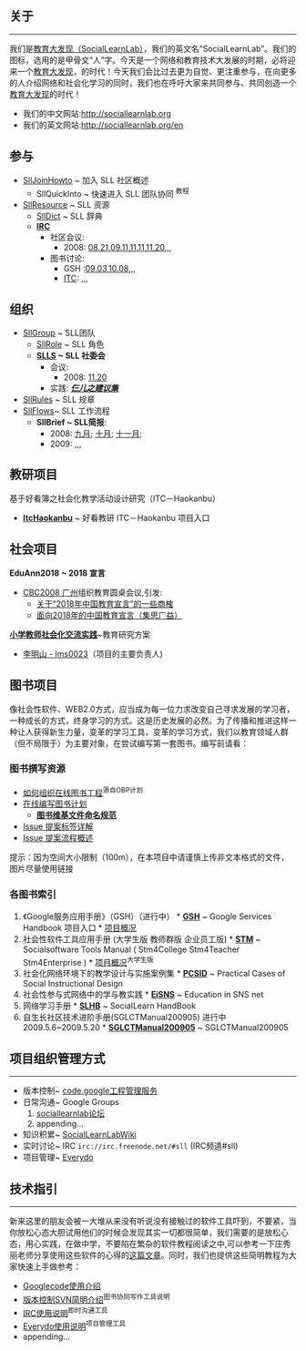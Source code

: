 ## 关于 ##

---

我们是[教育大发现（SocialLearnLab）](http://www.sociallearnlab.org)，我们的英文名“SocialLearnLab”。我们的图标，选用的是甲骨文“人”字。今天是一个网络和教育技术大发展的时期，必将迎来一个[教育大发现](http://www.sociallearnlab.org)，的时代！今天我们会比过去更为自觉、更注重参与，在向更多的人介绍网络和社会化学习的同时，我们也在呼吁大家来共同参与、共同创造一个[教育大发现](http://www.sociallearnlab.org)的时代！
  * 我们的中文网站:http://sociallearnlab.org
  * 我们的英文网站:http://sociallearnlab.org/en


## 参与 ##
  * [SllJoinHowto](SllJoinHowto.md) ~ 加入 SLL 社区概述
    * SllQuickInto ~ 快速进入 SLL 团队协同 <sup>教程</sup>
  * [SllResource](SllResource.md) ~ SLL 资源
    * [SllDict](SllDict.md) ~ SLL 辞典
    * **[IRC](UsageIRC.md)**
      * 社区会议:
        * 2008: [08.21](SllIrc080821.md),[09.11](SllIrc080911.md),[11.11](SllIrc081111.md),[11.20](SllIrc081120.md),,,
      * 图书讨论:
        * GSH :[09.03](GshIrc080903.md),[10.08](GshIrc081008.md),,,
        * [ITC](ItcHaokanbu.md): ,,,

## 组织 ##
  * [SllGroup](SllGroup.md) ~ SLL团队
    * [SllRole](SllRole.md) ~ SLL 角色
    * **[SLLS](SLLS.md) ~ SLL 社委会**
      * 会议:
        * 2008: [11.20](EduAnnIrc081120.md)
      * 实践: _**[仨儿之建议集](SllPrjZQ.md)**_
  * [SllRules](SllRules.md) ~ SLL 规章
  * [SllFlows](SllFlows.md)~ SLL 工作流程
    * **SllBrief ~ SLL简报**:
      * 2008: [九月](SllBrief080901.md); [十月](SllBrief081001.md); [十一月](SllBrief081101.md);
      * 2009: ,,,

## 教研项目 ##

基于好看簿之社会化教学活动设计研究（ITC－Haokanbu）
  * **[ItcHaokanbu](ItcHaokanbu.md)** ~ 好看教研 ITC－Haokanbu 项目入口

## 社会项目 ##
**EduAnn2018 ~ 2018 宣言**
  * [CBC2008 广州](http://www.cnbloggercon.org/blog/)组织教育圆桌会议,引发:
    * [关于“2018年中国教育宣言”的一些商榷](http://groups.google.com/group/Edu2/browse_thread/thread/59bc377a0c28ab6e)
    * [面向2018年的中国教育宣言（集思广益）](https://groups.google.com/group/sociallearnlab-members/browse_thread/thread/2d1d7ad043c1d2e3)

**[小学教师社会化交流实践](SNSforTecher.md)**~教育研究方案
  * [李明山 - lms0023](http://xgxx.haokanbu.com)（项目的主要负责人)

## 图书项目 ##
像社会性软件、WEB2.0方式，应当成为每一位力求改变自己寻求发展的学习者，一种成长的方式，终身学习的方式。这是历史发展的必然。为了传播和推进这样一种让人获得新生力量，变革的学习工具，变革的学习方式，我们以教育领域人群（但不局限于）为主要对象，在尝试编写第一套图书。编写前请看：

### 图书撰写资源 ###

  * [如何组织在线图书工程](HowtoBuildBookOnLine.md)<sup>源自OBP计划</sup>
  * [在线编写图书计划](BookOnLinePlan.md)
    * **[图书维基文件命名规范](UsageDocName.md)**
  * [Issue 提案标签详解](IssueTags.md)
  * [Issue 提案流程概述](IssueFlow.md)

提示：因为空间大小限制（100m），在本项目中请谨慎上传非文本格式的文件，图片尽量使用链接


### 各图书索引 ###

  1. 《Google服务应用手册》（GSH）（进行中）
    * **[GSH](GSH.md)** ~ Google Services Handbook 项目入口
    * [项目概况](http://sociallearnlab.org/?page_id=235)
  1. 社会性软件工具应用手册 (大学生版 教师群版 企业员工版)
    * **[STM](STM.md)** ~ Socialsoftware Tools Manual ( Stm4College Stm4Teacher Stm4Enterprise )
    * [项目概况](http://sociallearnlab.org/?page_id=302)<sup>大学生版</sup>
  1. 社会化网络环境下的教学设计与实施案例集
    * **[PCSID](PCSID.md)** ~ Practical Cases of Social Instructional Design
  1. 社会性参与式网络中的学与教实践
    * **[EiSNS](EiSNS.md)** ~ Education in SNS net
  1. 网络学习手册
    * **[SLHB](SLHB.md)** ~ SocialLearn HandBook
  1. 自生长社区技术进阶手册(SGLCTManual200905) 进行中2009.5.6~2009.5.20
    * **[SGLCTManual200905](SGLCTManual200905.md)** ~ SGLCTManual200905

## 项目组织管理方式 ##

---

  * 版本控制~ [code.google工程管理服务](http://code.google.com/p/sociallearnlab)
  * 日常沟通~ Google Groups
    1. [sociallearnlab论坛](https://groups.google.com/group/sociallearnlab)
    1. appending...
  * 知识积累~ [SocialLearnLabWiki](http://sociallearnlab.org/wiki)
  * 实时讨论~ IRC `irc://irc.freenode.net/#sll` (IRC频道#sll)
  * 项目管理~ [Everydo](http://sociallearnlab.everydo.com)

## 技术指引 ##

---

新来这里的朋友会被一大堆从来没有听说没有接触过的软件工具吓到，不要紧，当你放松心态大胆试用他们的时候会发现其实一切都很简单，我们需要的是放松心态，用心实践，在做中学，不要陷在繁杂的软件教程阅读之中,可以参考一下庄秀丽老师分享使用这些软件的心得的[这篇文章](http://sociallearnlab.org/blog/?p=303)。同时，我们也提供这些简明教程为大家快速上手做参考：
  * [Googlecode使用介绍](http://code.google.com/p/sociallearnlab/wiki/UsageGooglecode)
  * [版本控制SVN简明介绍](http://code.google.com/p/sociallearnlab/wiki/UsageSVN)<sup>图书协同写作工具说明</sup>
  * [IRC使用说明](http://code.google.com/p/sociallearnlab/wiki/UsageIRC)<sup>即时沟通工具</sup>
  * [Everydo使用说明](http://code.google.com/p/sociallearnlab/wiki/UsageEverydo)<sup>项目管理工具</sup>
  * appending...
